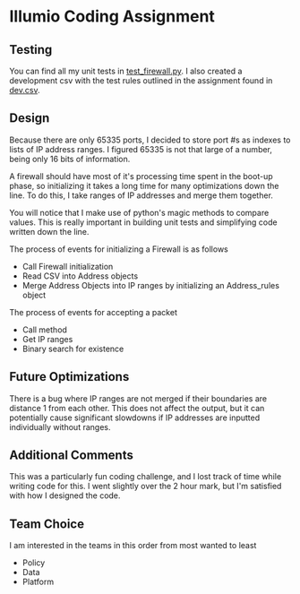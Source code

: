 # Illumio Coding Assignment

## Testing

You can find all my unit tests in [test_firewall.py](). I also created a development csv with the test rules outlined in the assignment found in [dev.csv](). 

## Design

Because there are only 65335 ports, I decided to store port #s as indexes to lists of IP address ranges. I figured 65335 is not that large of a number, being only 16 bits of information. 

A firewall should have most of it's processing time spent in the boot-up phase, so initializing it takes a long time for many optimizations down the line. To do this, I take ranges of IP addresses and merge them together.

You will notice that I make use of python's magic methods to compare values. This is really important in building unit tests and simplifying code written down the line.

The process of events for initializing a Firewall is as follows
 * Call Firewall initialization
 * Read CSV into Address objects
 * Merge Address Objects into IP ranges by initializing an Address_rules object

The process of events for accepting a packet
 * Call method
 * Get IP ranges
 * Binary search for existence

## Future Optimizations

There is a bug where IP ranges are not merged if their boundaries are distance 1 from each other. This does not affect the output, but it can potentially cause significant slowdowns if IP addresses are inputted individually without ranges.

## Additional Comments

This was a particularly fun coding challenge, and I lost track of time while writing code for this. I went slightly over the 2 hour mark, but I'm satisfied with how I designed the code.

## Team Choice

I am interested in the teams in this order from most wanted to least
* Policy
* Data
* Platform